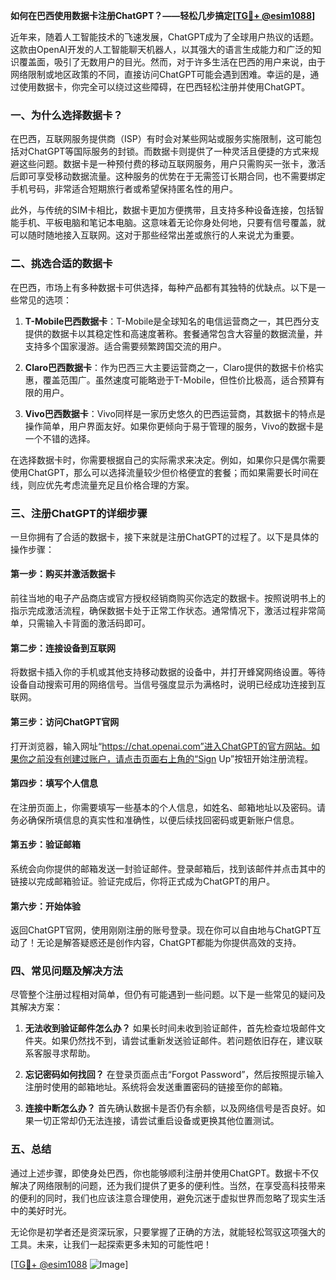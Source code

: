 **如何在巴西使用数据卡注册ChatGPT？——轻松几步搞定[[TG💪+ @esim1088](https://t.me/s/esim1088)]**

近年来，随着人工智能技术的飞速发展，ChatGPT成为了全球用户热议的话题。这款由OpenAI开发的人工智能聊天机器人，以其强大的语言生成能力和广泛的知识覆盖面，吸引了无数用户的目光。然而，对于许多生活在巴西的用户来说，由于网络限制或地区政策的不同，直接访问ChatGPT可能会遇到困难。幸运的是，通过使用数据卡，你完全可以绕过这些障碍，在巴西轻松注册并使用ChatGPT。

### **一、为什么选择数据卡？**

在巴西，互联网服务提供商（ISP）有时会对某些网站或服务实施限制，这可能包括对ChatGPT等国际服务的封锁。而数据卡则提供了一种灵活且便捷的方式来规避这些问题。数据卡是一种预付费的移动互联网服务，用户只需购买一张卡，激活后即可享受移动数据流量。这种服务的优势在于无需签订长期合同，也不需要绑定手机号码，非常适合短期旅行者或希望保持匿名性的用户。

此外，与传统的SIM卡相比，数据卡更加方便携带，且支持多种设备连接，包括智能手机、平板电脑和笔记本电脑。这意味着无论你身处何地，只要有信号覆盖，就可以随时随地接入互联网。这对于那些经常出差或旅行的人来说尤为重要。

### **二、挑选合适的数据卡**

在巴西，市场上有多种数据卡可供选择，每种产品都有其独特的优缺点。以下是一些常见的选项：

1. **T-Mobile巴西数据卡**：T-Mobile是全球知名的电信运营商之一，其巴西分支提供的数据卡以其稳定性和高速度著称。套餐通常包含大容量的数据流量，并支持多个国家漫游。适合需要频繁跨国交流的用户。

2. **Claro巴西数据卡**：作为巴西三大主要运营商之一，Claro提供的数据卡价格实惠，覆盖范围广。虽然速度可能略逊于T-Mobile，但性价比极高，适合预算有限的用户。

3. **Vivo巴西数据卡**：Vivo同样是一家历史悠久的巴西运营商，其数据卡的特点是操作简单，用户界面友好。如果你更倾向于易于管理的服务，Vivo的数据卡是一个不错的选择。

在选择数据卡时，你需要根据自己的实际需求来决定。例如，如果你只是偶尔需要使用ChatGPT，那么可以选择流量较少但价格便宜的套餐；而如果需要长时间在线，则应优先考虑流量充足且价格合理的方案。

### **三、注册ChatGPT的详细步骤**

一旦你拥有了合适的数据卡，接下来就是注册ChatGPT的过程了。以下是具体的操作步骤：

#### **第一步：购买并激活数据卡**
前往当地的电子产品商店或官方授权经销商购买你选定的数据卡。按照说明书上的指示完成激活流程，确保数据卡处于正常工作状态。通常情况下，激活过程非常简单，只需输入卡背面的激活码即可。

#### **第二步：连接设备到互联网**
将数据卡插入你的手机或其他支持移动数据的设备中，并打开蜂窝网络设置。等待设备自动搜索可用的网络信号。当信号强度显示为满格时，说明已经成功连接到互联网。

#### **第三步：访问ChatGPT官网**
打开浏览器，输入网址“https://chat.openai.com”进入ChatGPT的官方网站。如果你之前没有创建过账户，请点击页面右上角的“Sign Up”按钮开始注册流程。

#### **第四步：填写个人信息**
在注册页面上，你需要填写一些基本的个人信息，如姓名、邮箱地址以及密码。请务必确保所填信息的真实性和准确性，以便后续找回密码或更新账户信息。

#### **第五步：验证邮箱**
系统会向你提供的邮箱发送一封验证邮件。登录邮箱后，找到该邮件并点击其中的链接以完成邮箱验证。验证完成后，你将正式成为ChatGPT的用户。

#### **第六步：开始体验**
返回ChatGPT官网，使用刚刚注册的账号登录。现在你可以自由地与ChatGPT互动了！无论是解答疑惑还是创作内容，ChatGPT都能为你提供高效的支持。

### **四、常见问题及解决方法**

尽管整个注册过程相对简单，但仍有可能遇到一些问题。以下是一些常见的疑问及其解决方案：

1. **无法收到验证邮件怎么办？**
   如果长时间未收到验证邮件，首先检查垃圾邮件文件夹。如果仍然找不到，请尝试重新发送验证邮件。若问题依旧存在，建议联系客服寻求帮助。

2. **忘记密码如何找回？**
   在登录页面点击“Forgot Password”，然后按照提示输入注册时使用的邮箱地址。系统将会发送重置密码的链接至你的邮箱。

3. **连接中断怎么办？**
   首先确认数据卡是否仍有余额，以及网络信号是否良好。如果一切正常却仍无法连接，请尝试重启设备或更换其他位置测试。

### **五、总结**

通过上述步骤，即使身处巴西，你也能够顺利注册并使用ChatGPT。数据卡不仅解决了网络限制的问题，还为我们提供了更多的便利性。当然，在享受高科技带来的便利的同时，我们也应该注意合理使用，避免沉迷于虚拟世界而忽略了现实生活中的美好时光。

无论你是初学者还是资深玩家，只要掌握了正确的方法，就能轻松驾驭这项强大的工具。未来，让我们一起探索更多未知的可能性吧！

[[TG💪+ @esim1088](https://t.me/s/esim1088) ![Image](https://i.postimg.cc/4NQfJmqS/Snipaste-2025-05-13-00-14-12.png)]